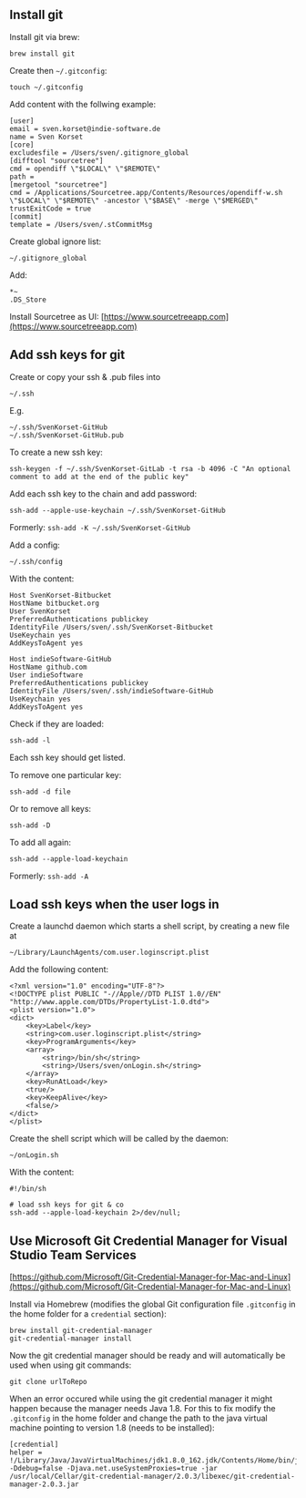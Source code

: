 ## Install git

Install git via brew:

	brew install git
	
Create then `~/.gitconfig`:

	touch ~/.gitconfig
	
Add content with the follwing example:

	[user]
	email = sven.korset@indie-software.de
	name = Sven Korset
	[core]
	excludesfile = /Users/sven/.gitignore_global
	[difftool "sourcetree"]
	cmd = opendiff \"$LOCAL\" \"$REMOTE\"
	path = 
	[mergetool "sourcetree"]
	cmd = /Applications/Sourcetree.app/Contents/Resources/opendiff-w.sh \"$LOCAL\" \"$REMOTE\" -ancestor \"$BASE\" -merge \"$MERGED\"
	trustExitCode = true
	[commit]
	template = /Users/sven/.stCommitMsg

Create global ignore list:

	~/.gitignore_global
	
Add:

	*~
	.DS_Store

Install Sourcetree as UI: [https://www.sourcetreeapp.com](https://www.sourcetreeapp.com)

## Add ssh keys for git

Create or copy your ssh & .pub files into

	~/.ssh
	
E.g.

	~/.ssh/SvenKorset-GitHub
	~/.ssh/SvenKorset-GitHub.pub

To create a new ssh key:

	ssh-keygen -f ~/.ssh/SvenKorset-GitLab -t rsa -b 4096 -C "An optional comment to add at the end of the public key"

Add each ssh key to the chain and add password:

	ssh-add --apple-use-keychain ~/.ssh/SvenKorset-GitHub

Formerly: `ssh-add -K ~/.ssh/SvenKorset-GitHub`
	
Add a config:

	~/.ssh/config
	
With the content:

	Host SvenKorset-Bitbucket
	HostName bitbucket.org
	User SvenKorset
	PreferredAuthentications publickey
	IdentityFile /Users/sven/.ssh/SvenKorset-Bitbucket
	UseKeychain yes
	AddKeysToAgent yes

	Host indieSoftware-GitHub
	HostName github.com
	User indieSoftware
	PreferredAuthentications publickey
	IdentityFile /Users/sven/.ssh/indieSoftware-GitHub
	UseKeychain yes
	AddKeysToAgent yes

Check if they are loaded:

	ssh-add -l

Each ssh key should get listed.

To remove one particular key:

	ssh-add -d file

Or to remove all keys:

	ssh-add -D

To add all again:

	ssh-add --apple-load-keychain

Formerly: `ssh-add -A`

## Load ssh keys when the user logs in

Create a launchd daemon which starts a shell script, by creating a new file at 

	~/Library/LaunchAgents/com.user.loginscript.plist
	
Add the following content:

	<?xml version="1.0" encoding="UTF-8"?>
	<!DOCTYPE plist PUBLIC "-//Apple//DTD PLIST 1.0//EN" "http://www.apple.com/DTDs/PropertyList-1.0.dtd">
	<plist version="1.0">
	<dict>
		<key>Label</key>
		<string>com.user.loginscript.plist</string>
		<key>ProgramArguments</key>
		<array>
			<string>/bin/sh</string>
			<string>/Users/sven/onLogin.sh</string>
		</array>
		<key>RunAtLoad</key>
		<true/>
		<key>KeepAlive</key>
		<false/>
	</dict>
	</plist>

Create the shell script which will be called by the daemon:

	~/onLogin.sh
	
With the content:

	#!/bin/sh

	# load ssh keys for git & co
	ssh-add --apple-load-keychain 2>/dev/null;

## Use Microsoft Git Credential Manager for Visual Studio Team Services

[https://github.com/Microsoft/Git-Credential-Manager-for-Mac-and-Linux](https://github.com/Microsoft/Git-Credential-Manager-for-Mac-and-Linux)

Install via Homebrew (modifies the global Git configuration file `.gitconfig` in the home folder for a `credential` section):

	brew install git-credential-manager
	git-credential-manager install

Now the git credential manager should be ready and will automatically be used when using git commands:

	git clone urlToRepo

When an error occured while using the git credential manager it might happen because the manager needs Java 1.8. For this to fix modify the `.gitconfig` in the home folder and change the path to the java virtual machine pointing to version 1.8 (needs to be installed):

	[credential]
	helper = !/Library/Java/JavaVirtualMachines/jdk1.8.0_162.jdk/Contents/Home/bin/java -Ddebug=false -Djava.net.useSystemProxies=true -jar /usr/local/Cellar/git-credential-manager/2.0.3/libexec/git-credential-manager-2.0.3.jar
